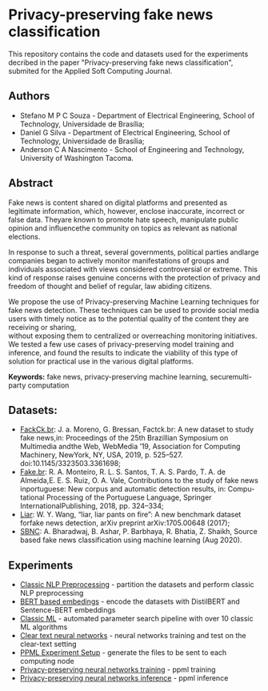 # Privacy-preserving fake news classification

This repository contains the code and datasets used for the experiments decribed in the paper "Privacy-preserving fake news classification", submited for the Applied Soft Computing Journal.


## Authors
* Stefano M P C Souza - Department of Electrical Engineering, School of Technology, Universidade de Brasília;
* Daniel G Silva - Department of Electrical Engineering, School of Technology, Universidade de Brasília;
* Anderson C A Nascimento - School of Engineering and Technology, University of Washington Tacoma.

## Abstract
Fake news is content shared on digital platforms and presented as legitimate information, which, however, enclose inaccurate, 
incorrect or false data. Theyare known to promote hate speech, manipulate public opinion and influencethe community on topics 
as relevant as national elections. 

In response to such a threat, several governments, political parties andlarge companies began to actively monitor manifestations 
of groups and individuals associated with views considered controversial or extreme. This kind of response raises genuine 
concerns with the protection of privacy and freedom of thought and belief of regular, law abiding citizens.

We propose the use of Privacy-preserving Machine Learning techniques for fake news detection. These techniques can be used to 
provide social media users with timely notice as to the potential quality of the content they are receiving or sharing,  
without exposing them to centralized or overreaching monitoring initiatives. We tested a few use cases of privacy-preserving 
model training and inference, and found the results to indicate the viability of this type of solution for practical use in 
the various digital platforms.

**Keywords:** fake news, privacy-preserving machine learning, securemulti-party computation


## Datasets:
* [FackCk.br](datasets/factck.br): J. a. Moreno, G. Bressan, Factck.br:  A new dataset to study fake news,in:  Proceedings of the 25th Brazillian Symposium on Multimedia andthe  Web,  WebMedia  ’19,  Association  for  Computing  Machinery,  NewYork, NY, USA, 2019, p. 525–527.  doi:10.1145/3323503.3361698;
* [Fake.br](datasets/fake.br): R.  A.  Monteiro,  R.  L.  S.  Santos,  T.  A.  S.  Pardo,  T.  A.  de  Almeida,E. E. S. Ruiz, O. A. Vale, Contributions to the study of fake news inportuguese:  New corpus and automatic detection results,  in:  Compu-tational Processing of the Portuguese Language, Springer InternationalPublishing, 2018, pp. 324–334;
* [Liar](datasets/liar): W. Y. Wang,  “liar,  liar pants on fire”:  A new benchmark dataset forfake news detection, arXiv preprint arXiv:1705.00648 (2017);
* [SBNC](datasets/sbnc): A.  Bharadwaj,  B.  Ashar,  P.  Barbhaya,  R.  Bhatia,  Z.  Shaikh, Source based fake news classification using machine learning (Aug 2020).
 
## Experiments
* [Classic NLP Preprocessing](experiments/classic_nlp.ipynb) - partition the datasets and perform classic NLP preprocessing
* [BERT based embedings](experiments/embeddings.ipynb) - encode the datasets with DistilBERT and Sentence-BERT embeddings 
* [Classic ML](experiments/classic_ml.ipynb) - automated parameter search pipeline with over 10 classic ML algorithms
* [Clear text neural networks](experiments/clear_text_benchmarks.ipynb) - neural networks training and test on the clear-text setting
* [PPML Experiment Setup](experiments/ppml_setup.ipynb) - generate the files to be sent to each computing node
* [Privacy-preserving neural networks training](experiments/ppml_cnn_training.ipynb) - ppml training
* [Privacy-preserving neural networks inference](experiments/ppml_cnn_inference.ipynb) - ppml inference

